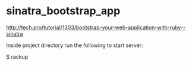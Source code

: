 sinatra_bootstrap_app
=====================

http://tech.pro/tutorial/1303/bootstrap-your-web-application-with-ruby--sinatra

Inside project directory run the following to start server:

$ rackup

